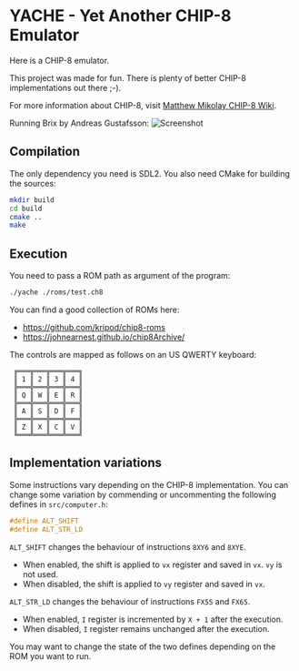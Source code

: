 # YACHE - Yet Another CHIP-8 Emulator

Here is a CHIP-8 emulator.

This project was made for fun. There is plenty of better CHIP-8 implementations out there ;-).

For more information about CHIP-8, visit [Matthew Mikolay CHIP-8 Wiki](https://github.com/mattmikolay/chip-8/wiki).

Running Brix by Andreas Gustafsson:
![Screenshot](https://user-images.githubusercontent.com/7930348/199541437-028be0c3-443e-4442-9f3e-ba56064d89d9.png)

## Compilation

The only dependency you need is SDL2.
You also need CMake for building the sources:

```bash
mkdir build
cd build
cmake ..
make
```

## Execution

You need to pass a ROM path as argument of the program:

```bash
./yache ./roms/test.ch8
```

You can find a good collection of ROMs here:

- https://github.com/kripod/chip8-roms
- https://johnearnest.github.io/chip8Archive/


The controls are mapped as follows on an US QWERTY keyboard:

```
 ╔═══╦═══╦═══╦═══╗
 ║ 1 ║ 2 ║ 3 ║ 4 ║
 ╠═══╬═══╬═══╬═══╣
 ║ Q ║ W ║ E ║ R ║
 ╠═══╬═══╬═══╬═══╣
 ║ A ║ S ║ D ║ F ║
 ╠═══╬═══╬═══╬═══╣
 ║ Z ║ X ║ C ║ V ║
 ╚═══╩═══╩═══╩═══╝
```

## Implementation variations

Some instructions vary depending on the CHIP-8 implementation. You can change some variation by commending or uncommenting the following defines in `src/computer.h`:

```C
#define ALT_SHIFT
#define ALT_STR_LD
```

`ALT_SHIFT` changes the behaviour of instructions `8XY6` and `8XYE`.

- When enabled, the shift is applied to `vx` register and saved in `vx`. `vy` is not used.
- When disabled, the shift is applied to `vy` register and saved in `vx`.

`ALT_STR_LD` changes the behaviour of instructions `FX55` and `FX65`.

- When enabled, `I` register is incremented by `X + 1` after the execution.
- When disabled, `I` register remains unchanged after the execution.

You may want to change the state of the two defines depending on the ROM you want to run. 

